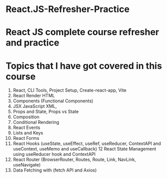 # React.JS-Refresher-Practice

# React JS complete course refresher and practice

# Topics that I have got covered in this course


1.  React, CLI Tools, Project Setup, Create-react-app, Vite
2.  React Render HTML
3.  Components (Functional Components)
4.  JSX JavaScript XML, 
5.  Props and State, Props vs State
6.  Composition
7.  Conditional Rendering
8.  React Events
9.  Lists and Keys
10. React Forms
11. React Hooks (useState, useEffect, useRef, useReducer, ContextAPI and useContext,
    useMemo and useCallback) 
12  React State Management using useReducer hook and ContextAPI
13. React Router (BrowserRouter, Routes, Route, Link, NavLink, useNavigate)
14. Data Fetching with (fetch API and Axios)
